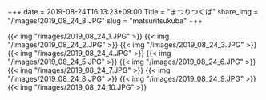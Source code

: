 +++
date  = 2019-08-24T16:13:23+09:00
Title = "まつりつくば"
share_img = "/images/2019_08_24_8.JPG"
slug = "matsuritsukuba"
+++

{{< img "/images/2019_08_24_1.JPG" >}}
{{< img "/images/2019_08_24_2.JPG" >}}
{{< img "/images/2019_08_24_3.JPG" >}}
{{< img "/images/2019_08_24_4.JPG" >}}
{{< img "/images/2019_08_24_5.JPG" >}}
{{< img "/images/2019_08_24_6.JPG" >}}
{{< img "/images/2019_08_24_7.JPG" >}}
{{< img "/images/2019_08_24_8.JPG" >}}
{{< img "/images/2019_08_24_9.JPG" >}}
{{< img "/images/2019_08_24_10.JPG" >}}